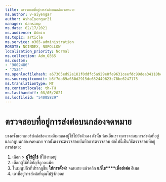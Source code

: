 ```yaml
---
title: ตรวจสอบที่อยู่การส่งต่อบนกล่องจดหมาย
ms.author: v-aiyengar
author: AshaIyengar21
manager: dansimp
ms.date: 02/17/2021
ms.audience: Admin
ms.topic: article
ms.service: o365-administration
ROBOTS: NOINDEX, NOFOLLOW
localization_priority: Normal
ms.collection: Adm_O365
ms.custom:
- "9002486"
- "7524"
ms.openlocfilehash: a67305ed92e181f0ddfc5a929e8fe9631ceefdc99dea34118bc99975461f3868
ms.sourcegitcommit: b5f7da89a650d2915dc652449623c78be6247175
ms.translationtype: MT
ms.contentlocale: th-TH
ms.lasthandoff: 08/05/2021
ms.locfileid: "54005829"
---
```

# <a name="check-for-forwarding-addresses-on-mailboxes"></a>ตรวจสอบที่อยู่การส่งต่อบนกล่องจดหมาย

บางครั้งแฮกเกอร์ส่งต่อข้อความอีเมลของผู้ใช้ไปยังตัวเอง ดังนั้นก่อนอื่นเราจะตรวจสอบการส่งต่อที่อยู่และกฎบนกล่องจดหมาย จากนั้นเราจะตรวจสอบบันทึกการตรวจสอบ ต่อไปนี้เป็นวิธีตรวจสอบที่อยู่การส่งต่อ:

1. เลือก  >  **ผู้ใช้ผู้ใช้** ที่ใช้งานอยู่
1. เลือกผู้ใช้ที่มีบัญชีถูกละเมิด
1. ในเมนูปลิวที่ปรากฏขึ้น **ให้การตั้งค่า** จดหมาย แล้วคลิก **แก้ไข****เพื่อส่งต่อ** อีเมล
1. เอาที่อยู่การส่งต่อที่คุณไม่รู้จักออก